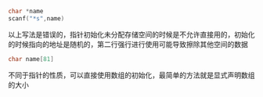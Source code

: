 ```C
char *name
scanf("*s",name)
```
以上写法是错误的，指针初始化未分配存储空间的时候是不允许直接用的，初始化的时候指向的地址是随机的，第二行强行进行使用可能导致擦除其他空间的数据

```C
char name[81]
```
不同于指针的性质，可以直接使用数组的初始化，最简单的方法就是显式声明数组的大小